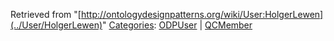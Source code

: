 Retrieved from "[http://ontologydesignpatterns.org/wiki/User:HolgerLewen](../User/HolgerLewen)"
 [Categories](http://ontologydesignpatterns.org/wiki/Special:Categories "Special:Categories"): [ODPUser](../Category/ODPUser "Category:ODPUser") | [QCMember](../Category/QCMember "Category:QCMember")